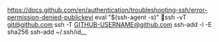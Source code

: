 https://docs.github.com/en/authentication/troubleshooting-ssh/error-permission-denied-publickeyi
eval "$(ssh-agent -s)"
ssh -vT git@github.com
ssh -T GITHUB-USERNAME@github.com
ssh-add -l -E sha256
ssh-add ~/.ssh/id_<yourfile>_
